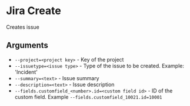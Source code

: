 # Jira Create
Creates issue
## Arguments
- `--project=<project key>` - Key of the project
- `--issuetype=<issue type>` - Type of the issue to be created. Example: 'Incident'
- `--summary=<text>` - Issue summary
- `--description=<text>` - Issue description
- `--fields.customfield_<number>.id=<custom field id>` - ID of the custom field. Example `--fields.customfield_10021.id=10001`
